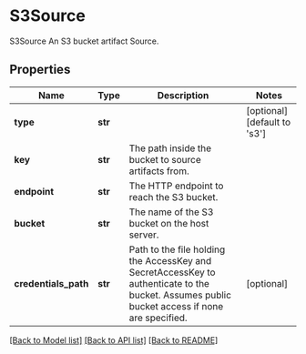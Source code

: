 # S3Source

S3Source  An S3 bucket artifact Source.
## Properties
Name | Type | Description | Notes
------------ | ------------- | ------------- | -------------
**type** | **str** |  | [optional] [default to 's3']
**key** | **str** | The path inside the bucket to source artifacts from. | 
**endpoint** | **str** | The HTTP endpoint to reach the S3 bucket. | 
**bucket** | **str** | The name of the S3 bucket on the host server. | 
**credentials_path** | **str** | Path to the file holding the AccessKey and SecretAccessKey to authenticate to the bucket. Assumes public bucket access if none are specified. | [optional] 

[[Back to Model list]](../README.md#documentation-for-models) [[Back to API list]](../README.md#documentation-for-api-endpoints) [[Back to README]](../README.md)


